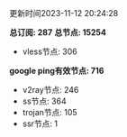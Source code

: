 更新时间2023-11-12 20:24:28

**总订阅: 287**
**总节点: 15254**
- vless节点: 306

**google ping有效节点: 716**
- v2ray节点: 246
- ss节点: 364
- trojan节点: 105
- ssr节点: 1
